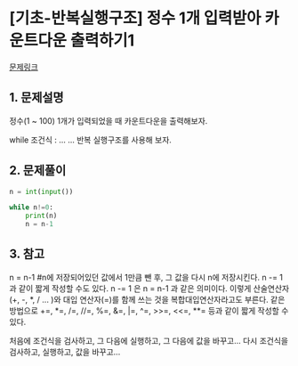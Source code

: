 # [기초-반복실행구조] 정수 1개 입력받아 카운트다운 출력하기1

[문제링크](https://codeup.kr/problem.php?id=6072)



## 1. 문제설명

정수(1 ~ 100) 1개가 입력되었을 때 카운트다운을 출력해보자.

while 조건식 :
 ...
 ...
반복 실행구조를 사용해 보자.




## 2. 문제풀이

```python
n = int(input())

while n!=0:
    print(n)
    n = n-1
```



## 3. 참고

n = n-1 #n에 저장되어있던 값에서 1만큼 뺀 후, 그 값을 다시 n에 저장시킨다.
n -= 1 과 같이 짧게 작성할 수도 있다. n -= 1 은 n = n-1 과 같은 의미이다.
이렇게 산술연산자(+, -, *, / ... )와 대입 연산자(=)를 함께 쓰는 것을 복합대입연산자라고도 부른다.
같은 방법으로 +=, *=, /=, //=, %=, &=, |=, ^=, >>=, <<=, **= 등과 같이 짧게 작성할 수 있다.

처음에 조건식을 검사하고, 그 다음에 실행하고, 그 다음에 값을 바꾸고...
다시 조건식을 검사하고, 실행하고, 값을 바꾸고...

